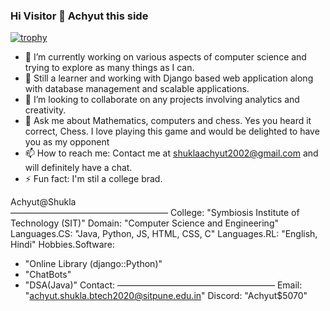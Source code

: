 ### Hi Visitor 👋 Achyut this side

<!--
**Achyut-0705/Achyut-0705** is a ✨ _special_ ✨ repository because its `README.md` (this file) appears on your GitHub profile.

Here are some ideas to get you started: -->

[![trophy](https://github-profile-trophy.vercel.app/?username=Achyut-0705&theme=onedark)](https://github.com/ryo-ma/github-profile-trophy)

- 🔭 I’m currently working on various aspects of computer science and trying to explore as many things as I can.
- 🌱 Still a learner and working with Django based web application along with database management and scalable applications.
- 👯 I’m looking to collaborate on any projects involving analytics and creativity.
- 💬 Ask me about Mathematics, computers and chess. Yes you heard it correct, Chess. I love playing this game and would be delighted to have you as my opponent
- 📫 How to reach me: Contact me at shuklaachyut2002@gmail.com and will definitely have a chat.
- ⚡ Fun fact: I'm stil a college brad.


Achyut@Shukla<br/>
——————————————————
College: "Symbiosis Institute of Technology (SIT)"
Domain: "Computer Science and Engineering"
Languages.CS: "Java, Python, JS, HTML, CSS, C"
Languages.RL: "English, Hindi"
Hobbies.Software:
- "Online Library (django::Python)"
- "ChatBots"
- "DSA(Java)"
Contact: 
——————————————————
Email: "achyut.shukla.btech2020@sitpune.edu.in"
Discord: "Achyut$5070"

